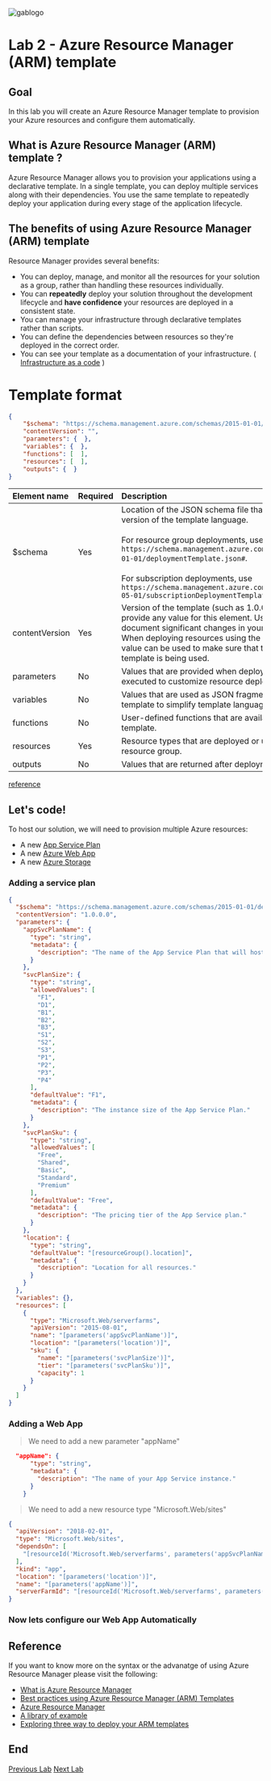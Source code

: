 ![gablogo][gablogo]

# Lab 2 - Azure Resource Manager (ARM) template 

## Goal

In this lab you will create an Azure Resource Manager template to provision your Azure resources and configure them automatically.

## What is Azure Resource Manager (ARM) template ?

Azure Resource Manager allows you to provision your applications using a declarative template. In a single template, you can deploy multiple services along with their dependencies. You use the same template to repeatedly deploy your application during every stage of the application lifecycle.

## The benefits of using Azure Resource Manager (ARM) template

Resource Manager provides several benefits:

* You can deploy, manage, and monitor all the resources for your solution as a group, rather than handling these resources individually.
* You can **repeatedly** deploy your solution throughout the development lifecycle and **have confidence** your resources are deployed in a consistent state.
* You can manage your infrastructure through declarative templates rather than scripts.
* You can define the dependencies between resources so they're deployed in the correct order.
* You can see your template as a documentation of your infrastructure.  ( [Infrastructure as a code](https://docs.microsoft.com/en-us/azure/devops/learn/what-is-infrastructure-as-code) )

# Template format 

```json
{
    "$schema": "https://schema.management.azure.com/schemas/2015-01-01/deploymentTemplate.json#",
    "contentVersion": "",
    "parameters": {  },
    "variables": {  },
    "functions": [  ],
    "resources": [  ],
    "outputs": {  }
}
```

| Element name | Required | Description |
|:--- |:--- |:--- |
| $schema |Yes |Location of the JSON schema file that describes the version of the template language.<br><br> For resource group deployments, use `https://schema.management.azure.com/schemas/2015-01-01/deploymentTemplate.json#`.<br><br>For subscription deployments, use `https://schema.management.azure.com/schemas/2018-05-01/subscriptionDeploymentTemplate.json#` |
| contentVersion |Yes |Version of the template (such as 1.0.0.0). You can provide any value for this element. Use this value to document significant changes in your template. When deploying resources using the template, this value can be used to make sure that the right template is being used. |
| parameters |No |Values that are provided when deployment is executed to customize resource deployment. |
| variables |No |Values that are used as JSON fragments in the template to simplify template language expressions. |
| functions |No |User-defined functions that are available within the template. |
| resources |Yes |Resource types that are deployed or updated in a resource group. |
| outputs |No |Values that are returned after deployment. |

[reference](https://docs.microsoft.com/en-us/azure/azure-resource-manager/resource-group-authoring-templates)

## Let's code!

To host our solution, we will need to provision multiple Azure resources: 

* A new [App Service Plan](https://docs.microsoft.com/en-us/azure/app-service/overview-hosting-plans) 
* A new [Azure Web App](https://azure.microsoft.com/en-us/services/app-service/web/)
* A new [Azure Storage](https://docs.microsoft.com/en-us/azure/storage/common/storage-introduction)

### Adding a service plan

```json
{
  "$schema": "https://schema.management.azure.com/schemas/2015-01-01/deploymentTemplate.json#",
  "contentVersion": "1.0.0.0",
  "parameters": {
    "appSvcPlanName": {
      "type": "string",
      "metadata": {
        "description": "The name of the App Service Plan that will host the Web App."
      }
    },
    "svcPlanSize": {
      "type": "string",
      "allowedValues": [
        "F1",
        "D1",
        "B1",
        "B2",
        "B3",
        "S1",
        "S2",
        "S3",
        "P1",
        "P2",
        "P3",
        "P4"
      ],
      "defaultValue": "F1",
      "metadata": {
        "description": "The instance size of the App Service Plan."
      }
    },
    "svcPlanSku": {
      "type": "string",
      "allowedValues": [
        "Free",
        "Shared",
        "Basic",
        "Standard",
        "Premium"
      ],
      "defaultValue": "Free",
      "metadata": {
        "description": "The pricing tier of the App Service plan."
      }
    },
    "location": {
      "type": "string",
      "defaultValue": "[resourceGroup().location]",
      "metadata": {
        "description": "Location for all resources."
      }
    }
  },
  "variables": {},
  "resources": [
    {
      "type": "Microsoft.Web/serverfarms",
      "apiVersion": "2015-08-01",
      "name": "[parameters('appSvcPlanName')]",
      "location": "[parameters('location')]",
      "sku": {
        "name": "[parameters('svcPlanSize')]",
        "tier": "[parameters('svcPlanSku')]",
        "capacity": 1
      }
    }
  ]
}
```
### Adding a Web App 

> We need to add a new parameter "appName"

```json
  "appName": {
      "type": "string",
      "metadata": {
        "description": "The name of your App Service instance."
      }
    }
```
> We need to add a new resource type "Microsoft.Web/sites"

```json
{
  "apiVersion": "2018-02-01",
  "type": "Microsoft.Web/sites",
  "dependsOn": [
    "[resourceId('Microsoft.Web/serverfarms', parameters('appSvcPlanName'))]"
  ],
  "kind": "app",
  "location": "[parameters('location')]",
  "name": "[parameters('appName')]",
  "serverFarmId": "[resourceId('Microsoft.Web/serverfarms', parameters('appSvcPlanName'))]",
}
```
### Now lets configure our Web App Automatically



## Reference

If you want to know more on the syntax or the advanatge of using Azure Resource Manager please visit the following:

* [What is Azure Resource Manager](https://docs.microsoft.com/en-us/azure/azure-resource-manager/resource-group-overview)
* [Best practices using Azure Resource Manager (ARM) Templates](https://www.youtube.com/watch?v=myYTGsONrn0)
* [Azure Resource Manager](https://azure.microsoft.com/en-us/resources/templates/)
* [A library of example](https://github.com/Azure/azure-quickstart-templates)
* [Exploring three way to deploy your ARM templates](http://techgenix.com/deploy-arm-templates/)

## End
[Previous Lab](../Lab1/README.md)
[Next Lab](../Lab3/README.md)

[gablogo]: ../medias/GlobalAzureBootcamp2019.png "Global Azure Bootcamp 2019"
